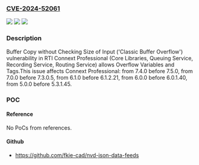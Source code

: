 ### [CVE-2024-52061](https://cve.mitre.org/cgi-bin/cvename.cgi?name=CVE-2024-52061)
![](https://img.shields.io/static/v1?label=Product&message=Connext%20Professional&color=blue)
![](https://img.shields.io/static/v1?label=Version&message=7.4.0%3C%207.5.0%20&color=brighgreen)
![](https://img.shields.io/static/v1?label=Vulnerability&message=CWE-120%20Buffer%20Copy%20without%20Checking%20Size%20of%20Input%20('Classic%20Buffer%20Overflow')&color=brighgreen)

### Description

Buffer Copy without Checking Size of Input ('Classic Buffer Overflow') vulnerability in RTI Connext Professional (Core Libraries, Queuing Service, Recording Service, Routing Service) allows Overflow Variables and Tags.This issue affects Connext Professional: from 7.4.0 before 7.5.0, from 7.0.0 before 7.3.0.5, from 6.1.0 before 6.1.2.21, from 6.0.0 before 6.0.1.40, from 5.0.0 before 5.3.1.45.

### POC

#### Reference
No PoCs from references.

#### Github
- https://github.com/fkie-cad/nvd-json-data-feeds

